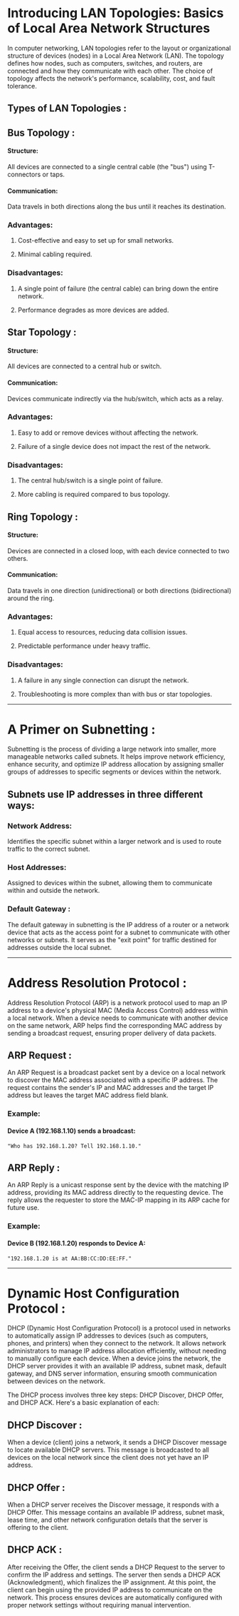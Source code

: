 # Introducing LAN Topologies: Basics of Local Area Network Structures

In computer networking, LAN topologies refer to the layout or organizational structure of devices (nodes) in a 
Local Area Network (LAN). The topology defines how nodes, such as computers, switches, and routers, are connected and how they communicate with each other. The choice of topology affects the network's performance, scalability, cost, and fault tolerance.

## Types of LAN Topologies : 

## Bus Topology :

#### Structure: 

All devices are connected to a single central cable (the "bus") using T-connectors or taps.

#### Communication: 

Data travels in both directions along the bus until it reaches its destination.

### Advantages:

1. Cost-effective and easy to set up for small networks.

2. Minimal cabling required.

### Disadvantages:

1. A single point of failure (the central cable) can bring down the entire network.

2. Performance degrades as more devices are added.

## Star Topology :

#### Structure: 

All devices are connected to a central hub or switch.

#### Communication: 

Devices communicate indirectly via the hub/switch, which acts as a relay.

### Advantages:

1. Easy to add or remove devices without affecting the network.

2. Failure of a single device does not impact the rest of the network.

### Disadvantages:

1. The central hub/switch is a single point of failure.

2. More cabling is required compared to bus topology.

## Ring Topology :

#### Structure: 

Devices are connected in a closed loop, with each device connected to two others.

#### Communication: 

Data travels in one direction (unidirectional) or both directions (bidirectional) around the ring.

### Advantages:

1. Equal access to resources, reducing data collision issues.

2. Predictable performance under heavy traffic.

### Disadvantages:

1. A failure in any single connection can disrupt the network.

2. Troubleshooting is more complex than with bus or star topologies.
_______________________________________________________________________________________________________________________________________________________________

# A Primer on Subnetting :

Subnetting is the process of dividing a large network into smaller, more manageable networks called subnets. It helps improve network efficiency, enhance security, and optimize IP address allocation by assigning smaller groups of addresses to specific segments or devices within the network.

## Subnets use IP addresses in three different ways:

### Network Address:

Identifies the specific subnet within a larger network and is used to route traffic to the correct subnet.

### Host Addresses:

Assigned to devices within the subnet, allowing them to communicate within and outside the network.

### Default Gateway : 

The default gateway in subnetting is the IP address of a router or a network device that acts as the access point for a subnet to communicate with other networks or subnets. It serves as the "exit point" for traffic destined for addresses outside the local subnet.
__________________________________________________________________________________________________________________________________________________________________

# Address Resolution Protocol :

Address Resolution Protocol (ARP) is a network protocol used to map an IP address to a device's physical MAC (Media Access Control) address within a local network. When a device needs to communicate with another device on the same network, ARP helps find the corresponding MAC address by sending a broadcast request, ensuring proper delivery of data packets.

## ARP Request : 

An ARP Request is a broadcast packet sent by a device on a local network to discover the MAC address associated with a specific IP address. The request contains the sender's IP and MAC addresses and the target IP address but leaves the target MAC address field blank.

### Example:

#### Device A (192.168.1.10) sends a broadcast:

`` "Who has 192.168.1.20? Tell 192.168.1.10." ``

## ARP Reply :

An ARP Reply is a unicast response sent by the device with the matching IP address, providing its MAC address directly to the requesting device. The reply allows the requester to store the MAC-IP mapping in its ARP cache for future use.

### Example:

#### Device B (192.168.1.20) responds to Device A:

`` "192.168.1.20 is at AA:BB:CC:DD:EE:FF." ``
_________________________________________________________________________________________________________________________________________________________________

# Dynamic Host Configuration Protocol :

DHCP (Dynamic Host Configuration Protocol) is a protocol used in networks to automatically assign IP addresses to devices (such as computers, phones, and printers) when they connect to the network. It allows network administrators to manage IP address allocation efficiently, without needing to manually configure each device. When a device joins the network, the DHCP server provides it with an available IP address, subnet mask, default gateway, and DNS server information, ensuring smooth communication between devices on the network.

The DHCP process involves three key steps: DHCP Discover, DHCP Offer, and DHCP ACK. Here's a basic explanation of each:

## DHCP Discover : 

When a device (client) joins a network, it sends a DHCP Discover message to locate available DHCP servers. This message is broadcasted to all devices on the local network since the client does not yet have an IP address.

## DHCP Offer : 

When a DHCP server receives the Discover message, it responds with a DHCP Offer. This message contains an available IP address, subnet mask, lease time, and other network configuration details that the server is offering to the client.

## DHCP ACK : 

After receiving the Offer, the client sends a DHCP Request to the server to confirm the IP address and settings. The server then sends a DHCP ACK (Acknowledgment), which finalizes the IP assignment. At this point, the client can begin using the provided IP address to communicate on the network. This process ensures devices are automatically configured with proper network settings without requiring manual intervention.
